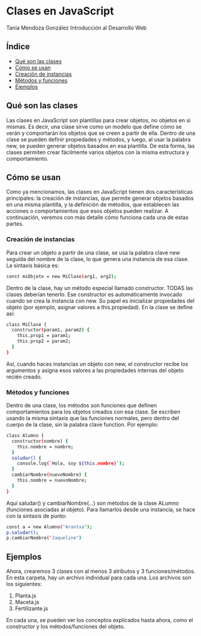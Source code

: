 # Clases en JavaScript
Tania Mendoza González
Introducción al Desarrollo Web

## Índice
- [Qué son las clases](#que-son-las-clases)
- [Cómo se usan](#como-se-usan)
- [Creación de instancias](#creacion-de-instancias)
- [Métodos y funciones](#metodos-y-funciones)
- [Ejemplos](#ejemplos)

## Qué son las clases
Las clases en JavaScript son plantillas para crear objetos, no objetos en si mismas. Es decir, una clase sirve como un modelo que define cómo se verán y comportarán los objetos que se creen a partir de ella. Dentro de una clase se pueden definir propiedades y métodos, y luego, al usar la palabra new, se pueden generar objetos basados en esa plantilla. De esta forma, las clases permiten crear fácilmente varios objetos con la misma estructura y comportamiento.

## Cómo se usan
Como ya mencionamos, las clases en JavaScript tienen dos características principales: la creación de instancias, que permite generar objetos basados en una misma plantilla, y la definición de métodos, que establecen las acciones o comportamientos que esos objetos pueden realizar. A continuación, veremos con más detalle cómo funciona cada una de estas partes.

### Creación de instancias
Para crear un objeto a partir de una clase, se usa la palabra clave new seguida del nombre de la clase, lo que genera una instancia de esa clase. La sintaxis básica es:
```bash
const miObjeto = new MiClase(arg1, arg2);
```

Dentro de la clase, hay un método especial llamado constructor. TODAS las clases deberían tenerlo. Ese constructor es automáticamente invocado cuando se crea la instancia con new. Su papel es inicializar propiedades del objeto (por ejemplo, asignar valores a this.propiedad). 
En la clase se define así:

```bash
class MiClase {
  constructor(param1, param2) {
    this.prop1 = param1;
    this.prop2 = param2;
  }
}
```

Así, cuando haces instancias un objeto con new, el constructor recibe los argumentos y asigna esos valores a las propiedades internas del objeto recién creado.


### Métodos y funciones
Dentro de una clase, los métodos son funciones que definen comportamientos para los objetos creados con esa clase. Se escriben usando la misma sintaxis que las funciones normales, pero dentro del cuerpo de la clase, sin la palabra clave function. Por ejemplo:

```bash
class Alumno {
  constructor(nombre) {
    this.nombre = nombre;
  }
  saludar() {
    console.log(`Hola, soy ${this.nombre}`);
  }
  cambiarNombre(nuevoNombre) {
    this.nombre = nuevoNombre;
  }
}
```

Aquí saludar() y cambiarNombre(...) son métodos de la clase ALumno (funciones asociadas al objeto). Para llamarlos desde una instancia, se hace con la sintaxis de punto:
```bash
const a = new Alumno("Arantxa");
p.saludar();
p.cambiarNombre("Jaqueline")

```
## Ejemplos
Ahora, crearemos 3 clases con al menos 3 atributos y 3 funciones/métodos. En esta carpeta, hay un archivo individual para cada una. Los archivos son los siguientes:

1. Planta.js
2. Maceta.js
3. Fertilizante.js

En cada una, se pueden ver los conceptos explicados hasta ahora, como el constructor y los métodos/funciones del objeto.